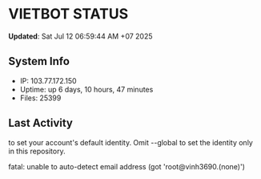# VIETBOT STATUS
**Updated**: Sat Jul 12 06:59:44 AM +07 2025

## System Info
- IP: 103.77.172.150
- Uptime: up 6 days, 10 hours, 47 minutes
- Files: 25399

## Last Activity

to set your account's default identity.
Omit --global to set the identity only in this repository.

fatal: unable to auto-detect email address (got 'root@vinh3690.(none)')
